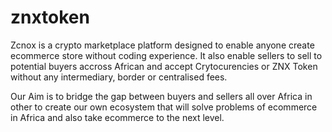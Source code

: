 # znxtoken
 <p>Zcnox is a crypto marketplace platform designed to enable anyone create ecommerce store without coding experience. It also enable sellers to sell to potential buyers accross African and accept Crytocurencies or ZNX Token without any intermediary, border or centralised fees.</p>

<p>Our Aim is to bridge the gap between buyers and sellers all over Africa in other to create our own ecosystem that will solve problems of ecommerce in Africa and also take ecommerce to the next level.</p>
